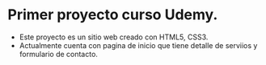 # Primer proyecto curso Udemy.
- Este proyecto es un sitio web creado con HTML5, CSS3.
- Actualmente cuenta con pagina de inicio que tiene detalle de serviios y formulario de contacto.
